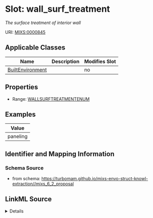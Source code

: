 # Slot: wall_surf_treatment


_The surface treatment of interior wall_



URI: [MIXS:0000845](https://w3id.org/mixs/0000845)



<!-- no inheritance hierarchy -->




## Applicable Classes

| Name | Description | Modifies Slot |
| --- | --- | --- |
[BuiltEnvironment](BuiltEnvironment.md) |  |  no  |







## Properties

* Range: [WALLSURFTREATMENTENUM](WALLSURFTREATMENTENUM.md)






## Examples

| Value |
| --- |
| paneling |

## Identifier and Mapping Information







### Schema Source


* from schema: https://turbomam.github.io/mixs-envo-struct-knowl-extraction//mixs_6_2_proposal




## LinkML Source

<details>
```yaml
name: wall_surf_treatment
description: The surface treatment of interior wall
title: wall surface treatment
notes:
- surface
- treatment
- wall
examples:
- value: paneling
from_schema: https://turbomam.github.io/mixs-envo-struct-knowl-extraction//mixs_6_2_proposal
rank: 1000
slot_uri: MIXS:0000845
multivalued: false
alias: wall_surf_treatment
domain_of:
- BuiltEnvironment
range: WALL_SURF_TREATMENT_ENUM
required: false
recommended: false

```
</details>